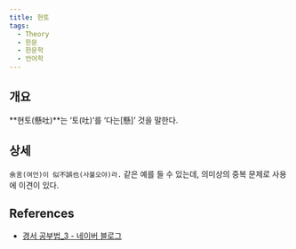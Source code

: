 ```yaml
---
title: 현토
tags:
  - Theory
  - 한문
  - 한문학
  - 언어학
---
```


## 개요
**현토(懸吐)**는 ‘토(吐)’를 ‘다는[懸]’ 것을 말한다.

## 상세
`余言(여언)이 似不誤也(사불오야)라.` 같은 예를 들 수 있는데, 의미상의 중복 문제로 사용에 이견이 있다.

## References
- [경서 공부법_3 - 네이버 블로그](https://blog.naver.com/shinhanmoon/222246481198)